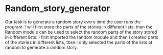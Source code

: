 # Random_story_generator
Our task is to generate a random story every time the user runs the program. 
I will first store the parts of the stories in different lists, then the Random module can be used to select the random parts of the story stored in different lists:
I first imported the random module and then I created parts of the stories in different lists, then I only selected the parts of the lists at random to generate a random story.
